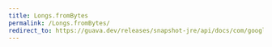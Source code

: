 ```yaml
---
title: Longs.fromBytes
permalink: /Longs.fromBytes/
redirect_to: https://guava.dev/releases/snapshot-jre/api/docs/com/google/common/primitives/Longs.html#fromBytes-byte-byte-byte-byte-byte-byte-byte-byte-
---
```

